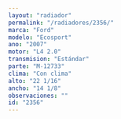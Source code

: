```yaml
---
layout: "radiador"
permalink: "/radiadores/2356/"
marca: "Ford"
modelo: "Ecosport"
ano: "2007"
motor: "L4 2.0"
transmision: "Estándar"
parte: "M-12733"
clima: "Con clima"
alto: "22 1/16"
ancho: "14 1/8"
observaciones: ""
id: "2356"
---
```


